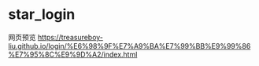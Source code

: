 # star_login
网页预览 https://treasureboy-liu.github.io/login/%E6%98%9F%E7%A9%BA%E7%99%BB%E9%99%86%E7%95%8C%E9%9D%A2/index.html

